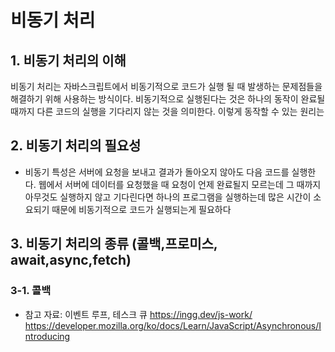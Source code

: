 # 비동기 처리

## 1. 비동기 처리의 이해

비동기 처리는 자바스크립트에서 비동기적으로 코드가 실행 될 때 발생하는 문제점들을 해결하기 위해 사용하는 방식이다. 비동기적으로 실행된다는 것은 하나의 동작이 완료될 때까지 다른 코드의 실행을 기다리지 않는 것을 의미한다. 이렇게 동작할 수 있는 원리는

## 2. 비동기 처리의 필요성

-   비동기 특성은 서버에 요청을 보내고 결과가 돌아오지 않아도 다음 코드를 실행한다. 웹에서 서버에 데이터를 요청했을 때 요청이 언제 완료될지 모르는데 그 때까지 아무것도 실행하지 않고 기다린다면 하나의 프로그램을 실행하는데 많은 시간이 소요되기 때문에 비동기적으로 코드가 실행되는게 필요하다

## 3. 비동기 처리의 종류 (콜백,프로미스, await,async,fetch)

### 3-1. 콜백

-   참고 자료:
    이벤트 루프, 테스크 큐 https://ingg.dev/js-work/
    https://developer.mozilla.org/ko/docs/Learn/JavaScript/Asynchronous/Introducing

